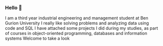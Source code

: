 ### Hello 👋

<!--
**gilbiton1/gilbiton1** is a ✨ _special_ ✨ repository because its `README.md` (this file) appears on your GitHub profile.


-->
I am a third year industrial engineering and management student at Ben Gurion University
I really like solving problems and analyzing data using code and SQL
I have attached some projects I did during my studies, as part of courses in object-oriented programming, databases and information systems
Welcome to take a look

